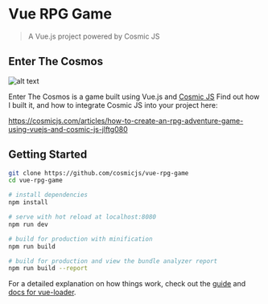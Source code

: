 # Vue RPG Game

> A Vue.js project powered by Cosmic JS

## Enter The Cosmos


![alt text](https://cosmic-s3.imgix.net/d27aff80-acbe-11e8-987f-558fe38d60a6-Screen%20Shot%202018-08-29%20at%208.12.45%20PM.png)

Enter The Cosmos is a game built using Vue.js and [Cosmic JS](https://cosmicjs.com) Find out how I built it, and how to integrate Cosmic JS into your project here:

https://cosmicjs.com/articles/how-to-create-an-rpg-adventure-game-using-vuejs-and-cosmic-js-jlftg080

## Getting Started

``` bash
git clone https://github.com/cosmicjs/vue-rpg-game
cd vue-rpg-game

# install dependencies
npm install

# serve with hot reload at localhost:8080
npm run dev

# build for production with minification
npm run build

# build for production and view the bundle analyzer report
npm run build --report
```

For a detailed explanation on how things work, check out the [guide](http://vuejs-templates.github.io/webpack/) and [docs for vue-loader](http://vuejs.github.io/vue-loader).
